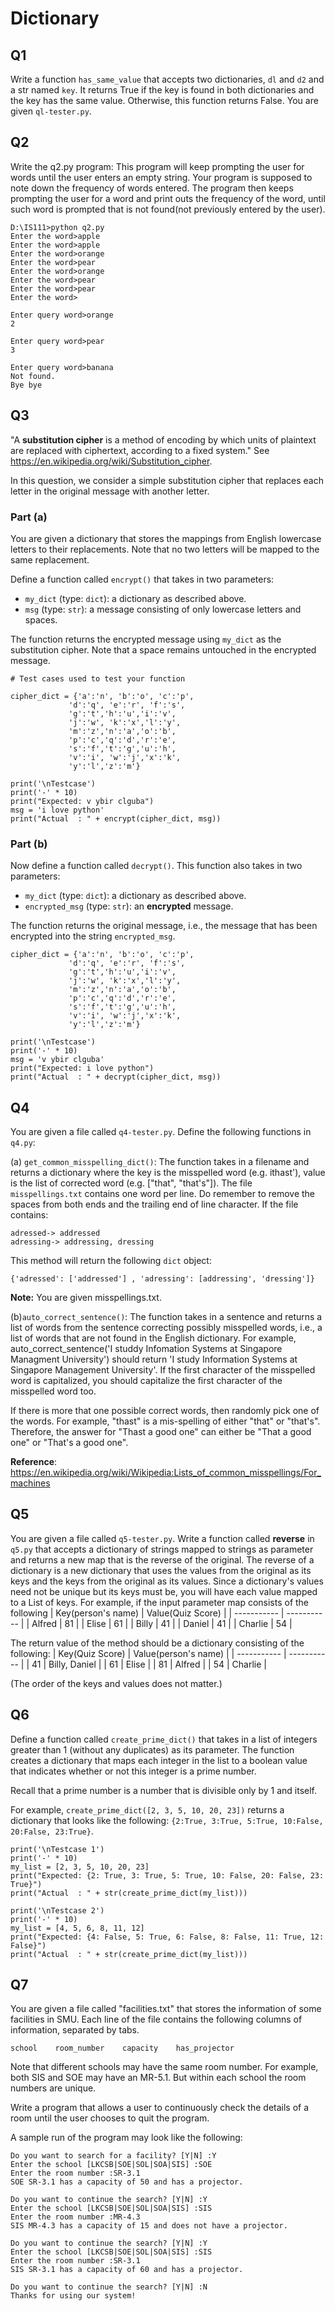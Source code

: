 # Dictionary

## Q1
Write a function `has_same_value` that accepts two dictionaries, `dl` and `d2` and a str named `key`. It returns True if the key is found in both dictionaries and the key has the same value. Otherwise, this function returns False. You are given `ql-tester.py`.


## Q2
Write the q2.py program: This program will keep prompting the user for words until the user enters an empty string. Your program is supposed to note down the frequency of words entered. The program then keeps prompting the user for a word and print outs the frequency of the word, until such word is prompted that is not found(not previously entered by the user).
```
D:\IS111>python q2.py
Enter the word>apple 
Enter the word>apple 
Enter the word>orange 
Enter the word>pear 
Enter the word>orange 
Enter the word>pear 
Enter the word>pear 
Enter the word>

Enter query word>orange
2

Enter query word>pear
3

Enter query word>banana 
Not found.
Bye bye
```

## Q3

"A __substitution cipher__ is a method of encoding by which units of plaintext are replaced with ciphertext, according to a fixed system." See https://en.wikipedia.org/wiki/Substitution_cipher.

In this question, we consider a simple substitution cipher that replaces each letter in the original message with another letter.

### Part (a)

You are given a dictionary that stores the mappings from English lowercase letters to their replacements. Note that no two letters will be mapped to the same replacement.

Define a function called `encrypt()` that takes in two parameters:

- `my_dict` (type: `dict`): a dictionary as described above. 
- `msg` (type: `str`): a message consisting of only lowercase letters and spaces.

The function returns the encrypted message using `my_dict` as the substitution cipher. Note that a space remains untouched in the encrypted message.

```
# Test cases used to test your function

cipher_dict = {'a':'n', 'b':'o', 'c':'p',
             'd':'q', 'e':'r', 'f':'s',
             'g':'t','h':'u','i':'v',
             'j':'w', 'k':'x','l':'y',
             'm':'z','n':'a','o':'b',
             'p':'c','q':'d','r':'e',
             's':'f','t':'g','u':'h',
             'v':'i', 'w':'j','x':'k',
             'y':'l','z':'m'}

print('\nTestcase')
print('-' * 10)
print("Expected: v ybir clguba")
msg = 'i love python'
print("Actual  : " + encrypt(cipher_dict, msg))
```
### Part (b)

Now define a function called `decrypt()`. This function also takes in two parameters:

- `my_dict` (type: `dict`): a dictionary as described above. 
- `encrypted_msg` (type: `str`): an __encrypted__ message.

The function returns the original message, i.e., the message that has been encrypted into the string `encrypted_msg`.
```
cipher_dict = {'a':'n', 'b':'o', 'c':'p',
             'd':'q', 'e':'r', 'f':'s',
             'g':'t','h':'u','i':'v',
             'j':'w', 'k':'x','l':'y',
             'm':'z','n':'a','o':'b',
             'p':'c','q':'d','r':'e',
             's':'f','t':'g','u':'h',
             'v':'i', 'w':'j','x':'k',
             'y':'l','z':'m'}

print('\nTestcase')
print('-' * 10)
msg = 'v ybir clguba'
print("Expected: i love python")
print("Actual  : " + decrypt(cipher_dict, msg))
```

## Q4

You are given a file called `q4-tester.py`. Define the following functions in `q4.py`:

(a) `get_common_misspelling_dict()`: The function takes in a filename and returns a dictionary where the key is the misspelled word (e.g. ithast'), value is the list of corrected word (e.g. ["that", "that's"]). The file `misspellings.txt` contains one word per line. Do remember to remove the spaces from both ends and the trailing end of line character. If the file contains:
```
adressed-> addressed
adressing-> addressing, dressing
```
This method will return the following `dict` object:
```
{'adressed': ['addressed'] , 'adressing': [addressing', 'dressing']}
```
**Note:** You are given misspellings.txt.

(b)`auto_correct_sentence()`: The function takes in a sentence and returns a list of words from the sentence correcting possibly misspelled words, i.e., a list of words that are not found in the English dictionary. For example, auto_correct_sentence('I studdy Infomation Systems at Singapore Managment University') should return 'I study Information Systems at Singapore Management University'. If the first character of the misspelled word is capitalized, you should capitalize the first character of the misspelled word too.

If there is more that one possible correct words, then randomly pick one of the words. For example, "thast" is a mis-spelling of either "that" or "that's". Therefore, the answer for "Thast a good one" can either be "That a good one" or "That's a good one".

**Reference**: https://en.wikipedia.org/wiki/Wikipedia:Lists_of_common_misspellings/For_machines


## Q5
You are given a file called `q5-tester.py`. Write a function called **reverse** in `q5.py` that accepts a dictionary of strings mapped to strings as parameter and returns a new map that is the reverse of the original. The reverse of a dictionary is a new dictionary that uses the values from the original as its keys and the keys from the original as its values. Since a dictionary's values need not be unique but its keys must be, you will have each value mapped to a List of keys. For example, if the input parameter map consists of the following
| Key(person's name) | Value(Quiz Score) |
| ----------- | ----------- |
| Alfred      | 81       |
| Elise       | 61       |
| Billy       | 41       |
| Daniel      | 41       |
| Charlie     | 54       |

The return value of the method should be a dictionary consisting of the following:
| Key(Quiz Score) | Value(person's name) |
| ----------- | ----------- |
| 41      | Billy, Daniel   |
| 61       | Elise          |
| 81       | Alfred         |
| 54      | Charlie         |

(The order of the keys and values does not matter.) 

## Q6 
Define a function called ```create_prime_dict()``` that takes in a list of integers greater than 1 (without any duplicates) as its parameter. The function creates a dictionary that maps each integer in the list to a boolean value that indicates whether or not this integer is a prime number.

Recall that a prime number is a number that is divisible only by 1 and itself.

For example, ```create_prime_dict([2, 3, 5, 10, 20, 23])``` returns a dictionary that looks like the following: ```{2:True, 3:True, 5:True, 10:False, 20:False, 23:True}```.

```
print('\nTestcase 1')
print('-' * 10)
my_list = [2, 3, 5, 10, 20, 23]
print("Expected: {2: True, 3: True, 5: True, 10: False, 20: False, 23: True}")
print("Actual  : " + str(create_prime_dict(my_list)))

print('\nTestcase 2')
print('-' * 10)
my_list = [4, 5, 6, 8, 11, 12]
print("Expected: {4: False, 5: True, 6: False, 8: False, 11: True, 12: False}")
print("Actual  : " + str(create_prime_dict(my_list)))
```
## Q7

You are given a file called "facilities.txt" that stores the information of some facilities in SMU. Each line of the file contains the following columns of information, separated by tabs.

```
school    room_number    capacity    has_projector
```

Note that different schools may have the same room number. For example, both SIS and SOE may have an MR-5.1. But within each school the room numbers are unique.


Write a program that allows a user to continuously check the details of a room until the user chooses to quit the program.

A sample run of the program may look like the following:

```
Do you want to search for a facility? [Y|N] :Y
Enter the school [LKCSB|SOE|SOL|SOA|SIS] :SOE
Enter the room number :SR-3.1
SOE SR-3.1 has a capacity of 50 and has a projector.

Do you want to continue the search? [Y|N] :Y
Enter the school [LKCSB|SOE|SOL|SOA|SIS] :SIS
Enter the room number :MR-4.3
SIS MR-4.3 has a capacity of 15 and does not have a projector.

Do you want to continue the search? [Y|N] :Y
Enter the school [LKCSB|SOE|SOL|SOA|SIS] :SIS
Enter the room number :SR-3.1
SIS SR-3.1 has a capacity of 60 and has a projector.

Do you want to continue the search? [Y|N] :N
Thanks for using our system!
```